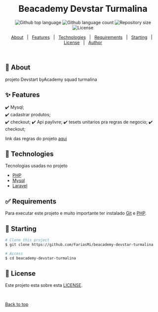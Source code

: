 <div align="center" id="top"> 
  <!-- <img src="./.github/app.gif" alt="Beacademy Devstar Turmalina" /> -->

  &#xa0;

  <!-- <a href="https://beacademydevstarturmalina.netlify.app">Demo</a> -->
</div>

<h1 align="center">Beacademy Devstar Turmalina</h1>

<p align="center">
  <img alt="Github top language" src="https://img.shields.io/github/languages/top/FariasMi/beacademy-devstar-turmalina?color=56BEB8">

  <img alt="Github language count" src="https://img.shields.io/github/languages/count/FariasMi/beacademy-devstar-turmalina?color=56BEB8">

  <img alt="Repository size" src="https://img.shields.io/github/repo-size/FariasMi/beacademy-devstar-turmalina?color=56BEB8">

  <img alt="License" src="https://img.shields.io/github/license/FariasMi/beacademy-devstar-turmalina?color=56BEB8">

  <!-- <img alt="Github issues" src="https://img.shields.io/github/issues/FariasMi/beacademy-devstar-turmalina?color=56BEB8" /> -->

  <!-- <img alt="Github forks" src="https://img.shields.io/github/forks/FariasMi/beacademy-devstar-turmalina?color=56BEB8" /> -->

  <!-- <img alt="Github stars" src="https://img.shields.io/github/stars/FariasMi/beacademy-devstar-turmalina?color=56BEB8" /> -->
</p>

<!-- Status -->

<!-- <h4 align="center"> 
	🚧  Beacademy Devstar Turmalina 🚀 Under construction...  🚧
</h4> 

<hr> -->

<p align="center">
  <a href="#dart-about">About</a> &#xa0; | &#xa0; 
  <a href="#sparkles-features">Features</a> &#xa0; | &#xa0;
  <a href="#rocket-technologies">Technologies</a> &#xa0; | &#xa0;
  <a href="#white_check_mark-requirements">Requirements</a> &#xa0; | &#xa0;
  <a href="#checkered_flag-starting">Starting</a> &#xa0; | &#xa0;
  <a href="#memo-license">License</a> &#xa0; | &#xa0;
  <a href="https://github.com/FariasMi" target="_blank">Author</a>
</p>

<br>

## :dart: About ##

projeto Devstart byAcademy  squad turmalina

## :sparkles: Features ##

:heavy_check_mark: Mysql;\
:heavy_check_mark: cadastrar produtos;\
:heavy_check_mark: checkout;
:heavy_check_mark: Api paylivre;
:heavy_check_mark: tesets unitarios pra regras de negocio;
:heavy_check_mark: checkout;

link das regras do projeto [aqui](https://www.notion.so/Projeto-Empresarial-1f862eb50aac4249aa8b3fb0f641557f)

## :rocket: Technologies ##

Tecnologias usadas no projeto

- [PHP](https://www.php.net/)
- [Mysql](https://www.mysql.com/)
- [Laravel](https://laravel.com/)

## :white_check_mark: Requirements ##

Para executar este projeto e muito importante ter instalado [Git](https://git-scm.com) e [PHP](https://www.php.net/).

## :checkered_flag: Starting ##

```bash
# Clone this project
$ git clone https://github.com/FariasMi/beacademy-devstar-turmalina

# Access
$ cd beacademy-devstar-turmalina

```

## :memo: License ##

Este projeto esta sobre esta [LICENSE](LICENSE.md).


&#xa0;

<a href="#top">Back to top</a>

